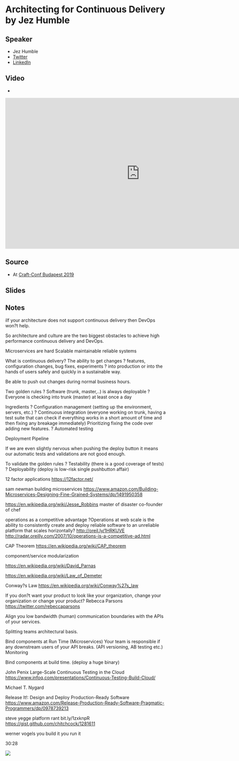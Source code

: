 # Architecting for Continuous Delivery by Jez Humble

## Speaker

* Jez Humble
* [Twitter]()
* [LinkedIn]()

## Video

* [](https://www.youtube.com/watch?v=_wnd-eyPoMo)

<iframe width="840" height="472" src="https://www.youtube.com/embed/_wnd-eyPoMo"
frameborder="0"
allow="accelerometer; autoplay; encrypted-media; gyroscope; picture-in-picture"
allowfullscreen>
</iframe>

## Source

* At [Craft-Conf Budapest 2019](https://craft-conf.com/)

## Slides

## Notes

iIf your architecture does not support continuous delivery then DevOps won?t help.

So architecture and culture are the two biggest obstacles to achieve high performance continuous delivery and DevOps.

Microservices are hard
Scalable maintainable reliable systems

What is continuous delivery?
The ability to get changes ? features, configuration changes, bug fixes, experiments ? into production or into the hands of users safely and quickly in a sustainable way.


Be able to push out changes during normal business hours.

Two golden rules
?       Software (trunk, master,..) is always deployable
?       Everyone is checking into trunk (master) at least once a day

Ingredients
?       Configuration management (setting up the environment, servers, etc.)
?       Continuous integration  (everyone working on trunk, having a test suite that can check if everything works in a short amount of time and then fixing any breakage immediately)  Prioritizing fixing the
code over adding new features.
?       Automated testing

Deployment Pipeline

If we are even slightly nervous when pushing the deploy button it means our automatic tests and validations are not good enough.

To validate the golden rules
?       Testability (there is a good coverage of tests)
?       Deployability  (deploy is low-risk single pushbutton affair)


12 factor applications
https://12factor.net/

sam newman building microservices
https://www.amazon.com/Building-Microservices-Designing-Fine-Grained-Systems/dp/1491950358


https://en.wikipedia.org/wiki/Jesse_Robbins
master of disaster
co-founder of chef


operations as a competitive advantage
?Operations at web scale is the ability to consistently create and deploy reliable software to an unreliable platform that scales horizontally?
http://oreil.ly/1HRKUVE
http://radar.oreilly.com/2007/10/operations-is-a-competitive-ad.html


CAP Theorem
https://en.wikipedia.org/wiki/CAP_theorem


component/service
modularization

https://en.wikipedia.org/wiki/David_Parnas

https://en.wikipedia.org/wiki/Law_of_Demeter


Conway?s Law
https://en.wikipedia.org/wiki/Conway%27s_law

If you don?t want your product to look like your organization, change your organization or change your product?
Rebecca Parsons
https://twitter.com/rebeccaparsons

Align you low bandwidth (human) communication boundaries with the APIs of your services.

Splitting teams architectural basis.

Bind components at Run Time (Microservices)
Your team is responsible if any downstream users of your API breaks.
(API versioning, AB testing etc.)
Monitoring

Bind components at build time. (deploy a huge binary)


John Penix
Large-Scale Continuous Testing in the Cloud
https://www.infoq.com/presentations/Continuous-Testing-Build-Cloud/



Michael T. Nygard

Release It!: Design and Deploy Production-Ready Software
https://www.amazon.com/Release-Production-Ready-Software-Pragmatic-Programmers/dp/0978739213




steve yegge platform rant  bit.ly/1zxknpR
https://gist.github.com/chitchcock/1281611

werner vogels
you build it you run it

30:28



![](assets/img/l/)
